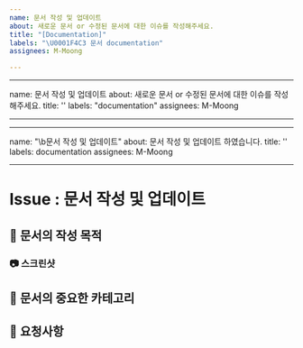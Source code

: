 ```yaml
---
name: 문서 작성 및 업데이트
about: 새로운 문서 or 수정된 문서에 대한 이슈를 작성해주세요.
title: "[Documentation]"
labels: "\U0001F4C3 문서 documentation"
assignees: M-Moong

---
```


---
name: 문서 작성 및 업데이트
about: 새로운 문서 or 수정된 문서에 대한 이슈를 작성해주세요.
title: ''
labels: "documentation"
assignees: M-Moong

---

---
name: "\b문서 작성 및 업데이트"
about: 문서 작성 및 업데이트 하였습니다.
title: ''
labels: documentation
assignees: M-Moong

---

# Issue : 문서 작성 및 업데이트

## 📙 문서의 작성 목적  
<!--어떤 문서를 작성하였는지 기술해 주세요.-->

### 📷 스크린샷
<!-- 가능하다면 스크린샷도 추가해주세요 github issue는 drag and drop을 지원합니다-->

## 📘 문서의 중요한 카테고리 
<!--문서의 중요한 카테고리만 작성해주세요-->

## 📗 요청사항
<!--본인이 작성한 부분외에 조원들에게 요청하고 싶은 사항을 작성해주세요.-->
